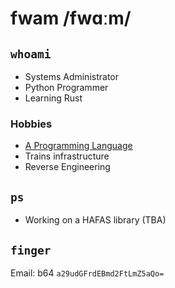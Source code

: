 # fwam /fwɑːm/
## `whoami`
- Systems Administrator
- Python Programmer
- Learning Rust
### Hobbies
- [A Programming Language](https://en.wikipedia.org/wiki/APL_(programming_language))
- Trains infrastructure
- Reverse Engineering
## `ps`
- Working on a HAFAS library (TBA)
## `finger`
Email: b64 `a29udGFrdEBmd2FtLmZ5aQo=`
